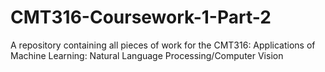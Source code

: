 # CMT316-Coursework-1-Part-2
A repository containing all pieces of work for the CMT316: Applications of Machine Learning: Natural Language Processing/Computer Vision
